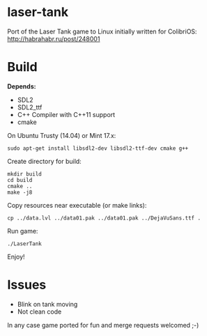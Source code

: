 # laser-tank
Port of the Laser Tank game to Linux initially written for ColibriOS: http://habrahabr.ru/post/248001

# Build

**Depends:**
- SDL2
- SDL2_ttf
- C++ Compiler with C++11 support
- cmake

On Ubuntu Trusty (14.04) or Mint 17.x:
```
sudo apt-get install libsdl2-dev libsdl2-ttf-dev cmake g++
```

Create directory for build:
```
mkdir build
cd build
cmake ..
make -j8
```

Copy resources near executable (or make links):
```
cp ../data.lvl ../data01.pak ../data01.pak ../DejaVuSans.ttf .
```

Run game:
```
./LaserTank
```

Enjoy!

# Issues

- Blink on tank moving
- Not clean code

In any case game ported for fun and merge requests welcomed ;-)
